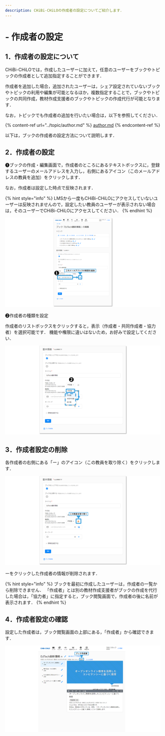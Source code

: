 ```yaml
---
description: CHiBi-CHiLOの作成者の設定についてご紹介します．
---
```


# - 作成者の設定

## 1．作成者の設定について

CHiBi-CHiLOでは，作成したユーザーに加えて，任意のユーザーをブックやトピックの作成者として追加指定することができます．

作成者を追加した場合，追加されたユーザーは，シェア設定されていないブックやトピックの利用や編集が可能となるほか，複数指定することで，ブックやトピックの共同作成，教材作成支援者のブックやトピックの作成代行が可能となります．

なお，トピックでも作成者の追加を行いたい場合は，以下を参照してください．

{% content-ref url="../topic/author.md" %}
[author.md](../topic/author.md)
{% endcontent-ref %}

以下は，ブックの作成者の設定方法について説明します．

## 2．作成者の設定

❶ブックの作成・編集画面で，作成者のところにあるテキストボックスに，登録するユーザーのメールアドレスを入力し，右側にあるアイコン（このメールアドレスの教員を追加）をクリックします．

なお，作成者は設定した時点で反映されます．

{% hint style="info" %}
LMSから一度もCHiBi-CHiLOにアクセスしていないユーザーは反映されませんので，設定したい教員のユーザーが表示されない場合は，そのユーザーでCHiBi-CHiLOにアクセスしてください．
{% endhint %}

![](../.gitbook/assets/book-author_01.png)

❷作成者の種類を設定

作成者のリストボックスをクリックすると，表示（作成者・共同作成者・協力者）を選択可能です． 機能や権限に違いはないため，お好みで設定してください．

![](../.gitbook/assets/book-author_02.png)

## 3．作成者設定の削除

各作成者の右側にある「ー」のアイコン（この教員を取り除く）をクリックします．

![](../.gitbook/assets/book-author_03.png)

ーをクリックした作成者の情報が削除されます．

{% hint style="info" %}
ブックを最初に作成したユーザーは，作成者の一覧から削除できません．
「作成者」とは別の教材作成支援者がブックの作成を代行した場合は，「協力者」に指定すると，ブック閲覧画面で，作成者の後に名前が表示されます．
{% endhint %}

## 4．作成者設定の確認

設定した作成者は，ブック閲覧画面の上部にある，「作成者」から確認できます．

![](../.gitbook/assets/book-author_04.png)
